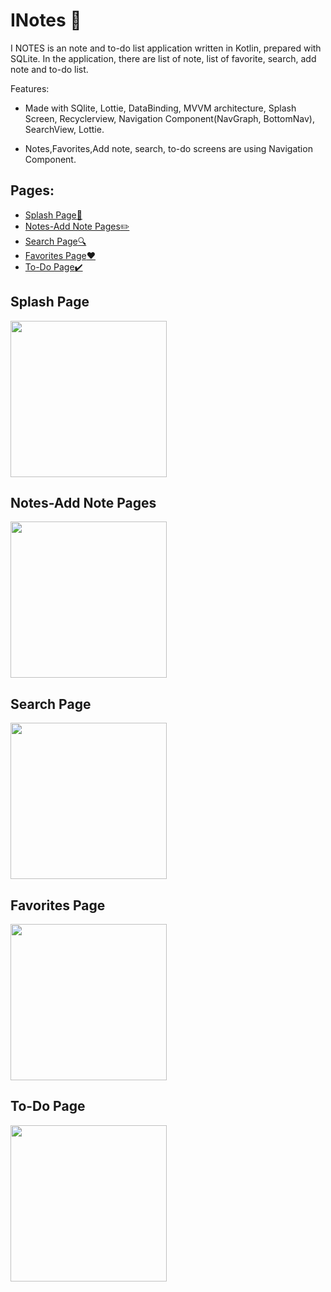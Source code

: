 # INotes :pencil:

I NOTES is an note and to-do list application written in Kotlin, prepared with SQLite. In the application, there are list of note, list of favorite, search, add note and to-do list.

Features:
+ Made with SQlite, Lottie, DataBinding, MVVM architecture, Splash Screen, Recyclerview, Navigation Component(NavGraph, BottomNav), SearchView, Lottie.

+ Notes,Favorites,Add note, search, to-do screens are using Navigation Component.

## Pages:
+ [Splash Page:door:](#splash-page)
+ [Notes-Add Note Pages:pencil2:](#notes-add-note-pages)
+ [Search Page:mag:](#search-page)
+ [Favorites Page:heart:](#favorites-page)
+ [To-Do Page:heavy_check_mark:](#to-do-page)


## Splash Page
<img width="250" src="https://github.com/busramacak/INotes/assets/115944594/879f0401-a868-4d0e-b76b-5023b54a1438" />

## Notes-Add Note Pages
<img width="250" src="https://github.com/busramacak/INotes/assets/115944594/8852275d-54a0-46c8-9ca4-211b9282a1d1" />

## Search Page
<img width="250" src="https://github.com/busramacak/INotes/assets/115944594/32179eae-f4d6-4d7b-a1ca-4a2962320f2c" />

## Favorites Page
<img width="250" src="https://github.com/busramacak/INotes/assets/115944594/a066e8a8-da58-4382-8aa5-063aacc280bf" />

## To-Do Page
<img width="250" src="https://github.com/busramacak/INotes/assets/115944594/4241058c-f71a-4af4-be91-ae76efeaa97f" />

